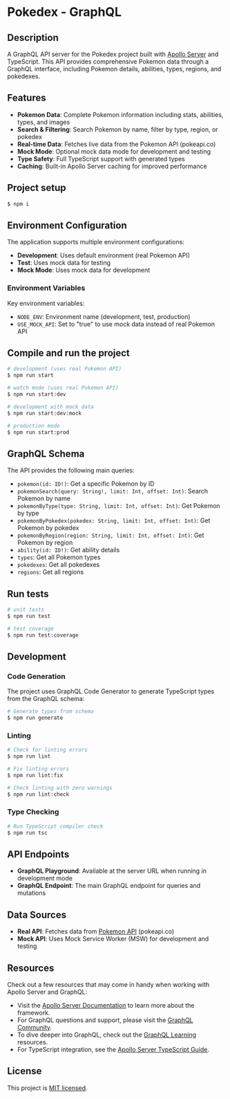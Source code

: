 # Pokedex - GraphQL

## Description

A GraphQL API server for the Pokedex project built with [Apollo Server](https://www.apollographql.com/docs/apollo-server/) and TypeScript. This API provides comprehensive Pokemon data through a GraphQL interface, including Pokemon details, abilities, types, regions, and pokedexes.

## Features

- **Pokemon Data**: Complete Pokemon information including stats, abilities, types, and images
- **Search & Filtering**: Search Pokemon by name, filter by type, region, or pokedex
- **Real-time Data**: Fetches live data from the Pokemon API (pokeapi.co)
- **Mock Mode**: Optional mock data mode for development and testing
- **Type Safety**: Full TypeScript support with generated types
- **Caching**: Built-in Apollo Server caching for improved performance

## Project setup

```bash
$ npm i
```

## Environment Configuration

The application supports multiple environment configurations:

- **Development**: Uses default environment (real Pokemon API)
- **Test**: Uses mock data for testing
- **Mock Mode**: Uses mock data for development

### Environment Variables

Key environment variables:

- `NODE_ENV`: Environment name (development, test, production)
- `USE_MOCK_API`: Set to "true" to use mock data instead of real Pokemon API

## Compile and run the project

```bash
# development (uses real Pokemon API)
$ npm run start

# watch mode (uses real Pokemon API)
$ npm run start:dev

# development with mock data
$ npm run start:dev:mock

# production mode
$ npm run start:prod
```

## GraphQL Schema

The API provides the following main queries:

- `pokemon(id: ID!)`: Get a specific Pokemon by ID
- `pokemonSearch(query: String!, limit: Int, offset: Int)`: Search Pokemon by name
- `pokemonByType(type: String, limit: Int, offset: Int)`: Get Pokemon by type
- `pokemonByPokedex(pokedex: String, limit: Int, offset: Int)`: Get Pokemon by pokedex
- `pokemonByRegion(region: String, limit: Int, offset: Int)`: Get Pokemon by region
- `ability(id: ID!)`: Get ability details
- `types`: Get all Pokemon types
- `pokedexes`: Get all pokedexes
- `regions`: Get all regions

## Run tests

```bash
# unit tests
$ npm run test

# test coverage
$ npm run test:coverage
```

## Development

### Code Generation

The project uses GraphQL Code Generator to generate TypeScript types from the GraphQL schema:

```bash
# Generate types from schema
$ npm run generate
```

### Linting

```bash
# Check for linting errors
$ npm run lint

# Fix linting errors
$ npm run lint:fix

# Check linting with zero warnings
$ npm run lint:check
```

### Type Checking

```bash
# Run TypeScript compiler check
$ npm run tsc
```

## API Endpoints

- **GraphQL Playground**: Available at the server URL when running in development mode
- **GraphQL Endpoint**: The main GraphQL endpoint for queries and mutations

## Data Sources

- **Real API**: Fetches data from [Pokemon API](https://pokeapi.co/) (pokeapi.co)
- **Mock API**: Uses Mock Service Worker (MSW) for development and testing

## Resources

Check out a few resources that may come in handy when working with Apollo Server and GraphQL:

- Visit the [Apollo Server Documentation](https://www.apollographql.com/docs/apollo-server/) to learn more about the framework.
- For GraphQL questions and support, please visit the [GraphQL Community](https://graphql.org/community/).
- To dive deeper into GraphQL, check out the [GraphQL Learning](https://graphql.org/learn/) resources.
- For TypeScript integration, see the [Apollo Server TypeScript Guide](https://www.apollographql.com/docs/apollo-server/integrations/building-integrations/#typescript).

## License

This project is [MIT licensed](https://github.com/nestjs/nest/blob/master/LICENSE).
